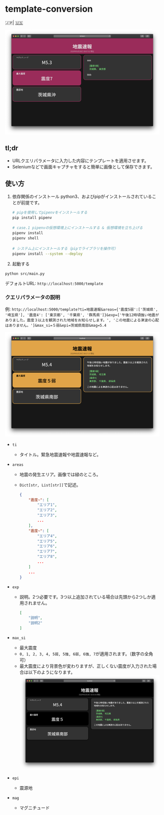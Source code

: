 # template-conversion

🇯🇵| [🇺🇸](documents/README_en.md)

![image](../assets/demo_1.png)

## tl;dr

- URLクエリパラメータに入力した内容にテンプレートを適用させます。
- Seleniumなどで画面キャプチャをすると簡単に画像として保存できます。

## 使い方

1. 依存関係のインストール
   python3、およびpipがインストールされていることが前提です。

    ```bash
    # pipを使用してpipenvをインストールする
    pip install pipenv

    # case.1 pipenvの仮想環境上にインストールする & 仮想環境を立ち上げる
    pipenv install
    pipenv shell

    # システム上にインストールする（pipでライブラリを操作可）
    pipenv install --system --deploy
    ```

2. 起動する

```bash
python src/main.py
```

デフォルトURL: `http://localhost:5000/template`

### クエリパラメータの説明

例: `http://localhost:5000/template?ti=地震速報&areas={'震度5弱':['茨城県', '埼玉県'], '震度4': ['東京都', '千葉県', '群馬県']}&exp=['午後12時頃強い地震がありました。震度３以上を観測された地域をお知らせします。', 'この地震による津波の心配はありません。']&max_si=５弱&epi=茨城県南部&mag=5.4`

![image](../assets/demo_2.png)

- `ti`
  - タイトル。緊急地震速報や地震速報など。
- `areas`
  - 地震の発生エリア。画像では緑のところ。
  - `Dict[str, List[str]]`で記述。

    ```json
    {
        "震度~": [
            "エリア1",
            "エリア2",
            "エリア3",
            ...
        ],
        "震度~": [
            "エリア4",
            "エリア5",
            "エリア6",
            "エリア7",
            "エリア8",
            ...
        ]
        ...
    }
    ```

- `exp`
  - 説明。2つ必要です。3つ以上追加されている場合は先頭から2つしか適用されません。

    ```json
    [
        "説明",
        "説明2"
    ]
    ```

- `max_si`
  - 最大震度
  - `0, 1, 2, 3, 4, 5弱, 5強, 6弱, 6強, 7`が適用されます。（数字の全角可）
  - 最大震度により背景色が変わりますが、正しくない震度が入力された場合は以下のようになります。
    ![image](../assets/demo_3.png)
- `epi`
  - 震源地
- `mag`
  - マグニチュード
